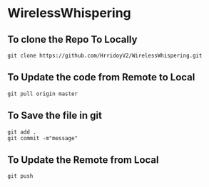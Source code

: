 # WirelessWhispering
## To clone the Repo To Locally
```
git clone https://github.com/HrridoyV2/WirelessWhispering.git
```
## To Update the code from Remote to Local
```
git pull origin master
```
## To Save the file in git
```
git add .
git commit -m"message"
```
## To Update the Remote from Local
```
git push
```
